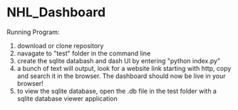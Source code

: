 # NHL_Dashboard

Running Program:
1) download or clone repository
2) navagate to "test" folder in the command line
3) create the sqlite databash and dash UI by entering "python index.py"
4) a bunch of text will output, look for a website link starting with http, copy and search it in the browser. The dashboard should now be live in your browser!
5) to view the sqlite database, open the .db file in the test folder with a sqlite database viewer application
